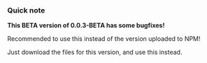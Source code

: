### Quick note

**This BETA version of 0.0.3-BETA has some bugfixes!**

Recommended to use this instead of the version uploaded to NPM!

Just download the files for this version, and use this instead.

